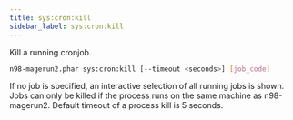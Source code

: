 ```yaml
---
title: sys:cron:kill
sidebar_label: sys:cron:kill
---
```


Kill a running cronjob.

```sh
n98-magerun2.phar sys:cron:kill [--timeout <seconds>] [job_code]
```

If no job is specified, an interactive selection of all running jobs is shown. Jobs can only be killed if the process runs on the same machine as n98-magerun2. Default timeout of a process kill is 5 seconds.

